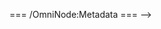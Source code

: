 <!-- === OmniNode:Metadata ===
<!-- metadata_version: 0.1.0 -->
<!-- schema_version: 1.1.0 -->
<!-- uuid: 3ec5daa9-e00b-425c-af92-52ae0908fc9d -->
<!-- name: lifecycle_policy.md -->
<!-- version: 1.0.0 -->
<!-- author: OmniNode Team -->
<!-- created_at: 2025-05-19T16:19:53.752234 -->
<!-- last_modified_at: 2025-05-19T16:19:53.752235 -->
<!-- description: Stamped Markdown file: lifecycle_policy.md -->
<!-- state_contract: none -->
<!-- lifecycle: active -->
<!-- hash: ee7cc5afe5352b4959565ec64656fefc0b750ce9600a40371c668adb02f02aa5 -->
<!-- entrypoint: {'type': 'markdown', 'target': 'lifecycle_policy.md'} -->
<!-- namespace: onex.stamped.lifecycle_policy.md -->
<!-- meta_type: tool -->
=== /OmniNode:Metadata === -->
